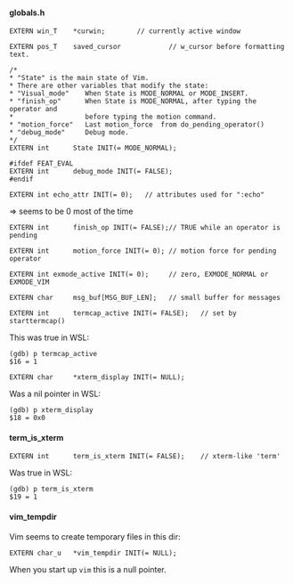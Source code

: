 #### globals.h

```
EXTERN win_T    *curwin;        // currently active window
```
```
EXTERN pos_T    saved_cursor            // w_cursor before formatting text.
```
```
/*
* "State" is the main state of Vim.
* There are other variables that modify the state:
* "Visual_mode"    When State is MODE_NORMAL or MODE_INSERT.
* "finish_op"      When State is MODE_NORMAL, after typing the operator and
*                  before typing the motion command.
* "motion_force"   Last motion_force  from do_pending_operator()
* "debug_mode"     Debug mode.
*/
EXTERN int      State INIT(= MODE_NORMAL);
```

```
#ifdef FEAT_EVAL
EXTERN int      debug_mode INIT(= FALSE);
#endif
```

```
EXTERN int echo_attr INIT(= 0);   // attributes used for ":echo"
```
=> seems to be 0 most of the time

```
EXTERN int      finish_op INIT(= FALSE);// TRUE while an operator is pending
```

```
EXTERN int      motion_force INIT(= 0); // motion force for pending operator
```

```
EXTERN int exmode_active INIT(= 0);     // zero, EXMODE_NORMAL or EXMODE_VIM
```

```
EXTERN char     msg_buf[MSG_BUF_LEN];   // small buffer for messages
```

```
EXTERN int      termcap_active INIT(= FALSE);   // set by starttermcap()
```
This was true in WSL:
```
(gdb) p termcap_active
$16 = 1
```

```
EXTERN char     *xterm_display INIT(= NULL);
```
Was a nil pointer in WSL:
```
(gdb) p xterm_display
$18 = 0x0
```

#### term_is_xterm

```
EXTERN int      term_is_xterm INIT(= FALSE);    // xterm-like 'term'
```
Was true in WSL:
```
(gdb) p term_is_xterm
$19 = 1
```

#### vim_tempdir

Vim seems to create temporary files in this dir:
```
EXTERN char_u   *vim_tempdir INIT(= NULL);
```

When you start up `vim` this is a null pointer.

